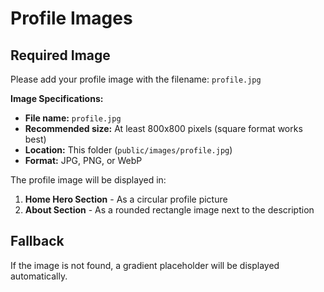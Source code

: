 # Profile Images

## Required Image

Please add your profile image with the filename: `profile.jpg`

**Image Specifications:**
- **File name:** `profile.jpg`
- **Recommended size:** At least 800x800 pixels (square format works best)
- **Location:** This folder (`public/images/profile.jpg`)
- **Format:** JPG, PNG, or WebP

The profile image will be displayed in:
1. **Home Hero Section** - As a circular profile picture
2. **About Section** - As a rounded rectangle image next to the description

## Fallback

If the image is not found, a gradient placeholder will be displayed automatically.

